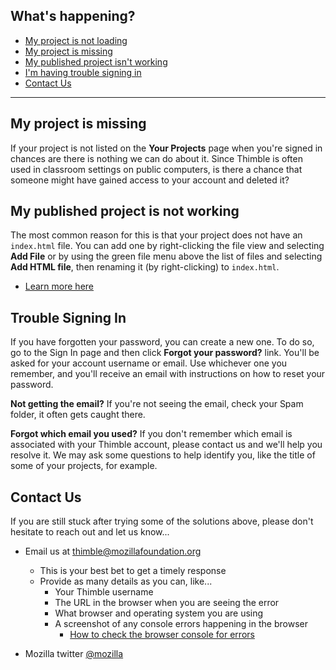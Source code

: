 ## What's happening?

* [My project is not loading](https://github.com/mozilla/thimble.mozilla.org/wiki/Project-not-Loading-Help)
* [My project is missing](#my-project-is-missing)
* [My published project isn't working](#my-published-project-is-not-working)
* [I'm having trouble signing in](#trouble-signing-in)
* [Contact Us](#contact-us)

***

## My project is missing

If your project is not listed on the **Your Projects** page when you're signed in chances are there is nothing we can do about it. Since Thimble is often used in classroom settings on public computers, is there a chance that someone might have gained access to your account and deleted it?

## My published project is not working

The most common reason for this is that your project does not have an ``index.html`` file. You can add one by right-clicking the file view and selecting **Add File** or by using the green file menu above the list of files and selecting **Add HTML file**, then renaming it (by right-clicking) to ``index.html``.

* [Learn more here](https://github.com/mozilla/thimble.mozilla.org/wiki/Thimble-FAQ#why-do-i-need-an-indexhtml-file-when-publishing-my-project
)

## Trouble Signing In

If you have forgotten your password, you can create a new one. To do so, go to the Sign In page and then click **Forgot your password?** link. You'll be asked for your account username or email. Use whichever one you remember, and you'll receive an email with instructions on how to reset your password.

**Not getting the email?** 
If you're not seeing the email, check your Spam folder, it often gets caught there.

**Forgot which email you used?**
If you don't remember which email is associated with your Thimble account, please contact us and we'll help you resolve it. We may ask some questions to help identify you, like the title of some of your projects, for example.

## Contact Us

If you are still stuck after trying some of the solutions above, please don't hesitate to reach out and let us know...

* Email us at [thimble@mozillafoundation.org](mailto:thimble@mozillafoundation.org)
  * This is your best bet to get a timely response
  * Provide as many details as you can, like...
    * Your Thimble username
    * The URL in the browser when you are seeing the error
    * What browser and operating system you are using
    * A screenshot of any console errors happening in the browser
      * [How to check the browser console for errors](https://github.com/mozilla/thimble.mozilla.org/wiki/Checking-the-browser-console-for-errors)

* Mozilla twitter [@mozilla](https://twitter.com/mozilla)

